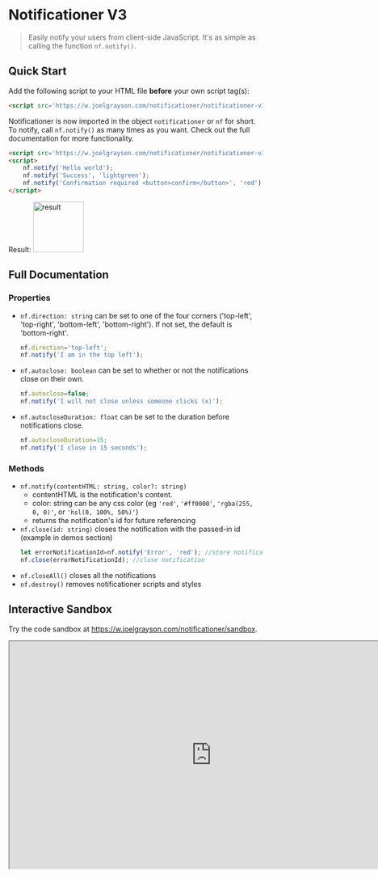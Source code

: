 # Notificationer V3
> Easily notify your users from client-side JavaScript. It's as simple as calling the function `nf.notify()`.

## Quick Start
Add the following script to your HTML file **before** your own script tag(s):
```html
<script src='https://w.joelgrayson.com/notificationer/notificationer-v3.js'></script>
```
Notificationer is now imported in the object `notificationer` or `nf` for short. To notify, call `nf.notify()` as many times as you want. Check out the full documentation for more functionality.
```html
<script src='https://w.joelgrayson.com/notificationer/notificationer-v3.js'></script>
<script>
	nf.notify('Hello world');
	nf.notify('Success', 'lightgreen');
	nf.notify('Confirmation required <button>confirm</button>', 'red');
</script>
```
Result: <img alt='result' src='https://w.joelgrayson.com/image/quick%20start%202.jpg' height='100px'>

## Full Documentation
### Properties
* `nf.direction: string` can be set to one of the four corners ('top-left', 'top-right', 'bottom-left', 'bottom-right'). If not set, the default is 'bottom-right'.
	```js
	nf.direction='top-left';
	nf.notify('I am in the top left');
	```
* `nf.autoclose: boolean` can be set to whether or not the notifications close on their own.
	```js
	nf.autoclose=false;
	nf.notify('I will not close unless someone clicks (x)');
	```
* `nf.autocloseDuration: float` can be set to  the duration before notifications close.
	```js
	nf.autocloseDuration=15;
	nf.notify('I close in 15 seconds');
	```

### Methods
* `nf.notify(contentHTML: string, color?: string)`
	* contentHTML is the notification's content.
	* color: string can be any css color (eg `'red'`, `'#ff0000'`, `'rgba(255, 0, 0)'`, or `'hsl(0, 100%, 50%)'`)
	* returns the notification's id for future referencing
* `nf.close(id: string)` closes the notification with the passed-in id (example in demos section)
	```js
	let errorNotificationId=nf.notify('Error', 'red'); //store notification id
	nf.close(errorNotificationId); //close notification
	```
* `nf.closeAll()` closes all the notifications
* `nf.destroy()` removes notificationer scripts and styles


## Interactive Sandbox
Try the code sandbox at https://w.joelgrayson.com/notificationer/sandbox.

<iframe src='https://w.joelgrayson.com/notificationer/sandbox' width='800px' height='450px'></iframe>